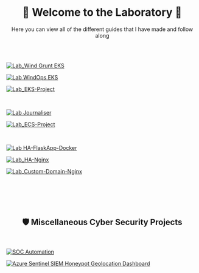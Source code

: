 
<div align="center">
  
<h1> 🧪 Welcome to the Laboratory 🧪 </h1>


<p> Here you can view all of the different guides that I have made and follow along</p>

</div>

<br>

<br>

[![Lab_Wind Grunt EKS](https://img.shields.io/badge/Wind%20Grunt%20EKS%20(Terragrunt)%20App%20Deployment-A2F572?style=for-the-badge&logo=accenture&logoColor=white)](https://github.com/JunedConnect/project-bravo-terragrunt)

[![Lab WindOps EKS](https://img.shields.io/badge/WindOps%20EKS%20(Kubernetes)%20App%20Deployment-58CC02?style=for-the-badge&logo=accenture&logoColor=white)](https://github.com/JunedConnect/project-bravo)

[![Lab_EKS-Project](https://img.shields.io/badge/EKS%20(Kubernetes)%20Threat--Ops%20App%20Deployment-A2F572?style=for-the-badge&logo=accenture&logoColor=white)](https://github.com/JunedConnect/lab-eks-project)

<br>

[![Lab Journaliser](https://img.shields.io/badge/Journaliser%20ECS%20App%20Deployment-58CC02?style=for-the-badge&logo=accenture&logoColor=white)](https://github.com/JunedConnect/project-charlie)

[![Lab_ECS-Project](https://img.shields.io/badge/ECS%20Threat--Ops%20App%20Deployment-A2F572?style=for-the-badge&logo=accenture&logoColor=white)](https://github.com/JunedConnect/lab-ecs-project)

<br>

[![Lab HA-FlaskApp-Docker](https://img.shields.io/badge/HA%20Flask%20Web%20App%20with%20Docker-58CC02?style=for-the-badge&logo=accenture&logoColor=white)](https://github.com/JunedConnect/lab-ha-flaskapp-docker)

[![Lab_HA-Nginx](https://img.shields.io/badge/HA%20Nginx%20Web%20Server%20with%20Health%20Check-A2F572?style=for-the-badge&logo=accenture&logoColor=white)](https://github.com/JunedConnect/lab-ha-nginx)

[![Lab_Custom-Domain-Nginx](https://img.shields.io/badge/Custom%20Domain%20Nginx%20Web%20Server-58CC02?style=for-the-badge&logo=accenture&logoColor=white)](https://github.com/JunedConnect/lab-custom-domain-nginx)

<br>

<br>

<br>

<br>

<div align="center">

<h2>🛡️ Miscellaneous Cyber Security Projects</h2>

</div>

<br>

[![SOC Automation](https://img.shields.io/badge/SOC_Automation-0077B5?style=for-the-badge&logo=accenture&logoColor=white)](https://github.com/JunedConnect/soc-automation)

<!-- [![Vulnerability Management](https://img.shields.io/badge/Vulnerability_Management-0096D6?style=for-the-badge&logo=accenture&logoColor=white)](https://github.com/JunedConnect/vulnerability-scanning) -->

<!-- [![SCCM/MECM Server Management](https://img.shields.io/badge/SCCM%2FMECM_Server_Management-0077B5?style=for-the-badge&logo=accenture&logoColor=white)](https://github.com/JunedConnect/sccm-mecm-server-management) -->

[![Azure Sentinel SIEM Honeypot Geolocation Dashboard](https://img.shields.io/badge/Azure_Sentinel_SIEM_Honeypot_Geolocation_Dashboard-0096D6?style=for-the-badge&logo=accenture&logoColor=white)](https://github.com/JunedConnect/sentinel-siem-honeypot-geolocation-dashboard)

<!-- This is the repo that I had used for the icons above : https://github.com/alexandresanlim/Badges4-README.md-Profile -->
